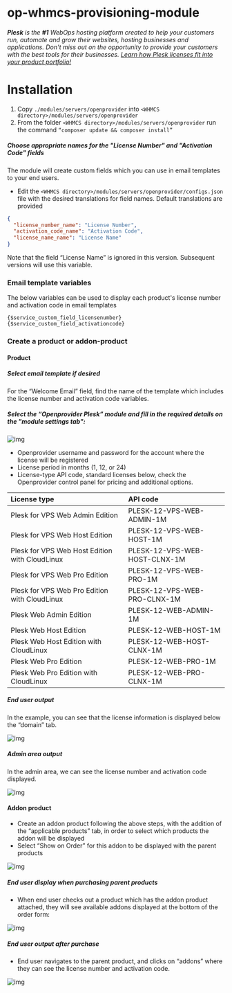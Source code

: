 # op-whmcs-provisioning-module
###### **Plesk** is the **#1** WebOps hosting platform created to help your customers run, automate and grow their websites, hosting businesses and applications.  Don't miss out on the opportunity to provide your customers with the best tools for their businesses. [Learn how Plesk licenses fit into your product portfolio!](https://openprovider.com/products/plesk-panel/)

# Installation

 1. Copy `./modules/servers/openprovider` into `<WHMCS directory>/modules/servers/openprovider` 
 2. From the folder `<WHMCS directory>/modules/servers/openprovider` run the command `“composer update && composer install”`

##### Choose appropriate names for the "License Number" and "Activation Code"  fields

The module will create custom fields which you can use in email templates to your end users. 

- Edit the `<WHMCS directory>/modules/servers/openprovider/configs.json` file with the desired translations for field names. Default translations are provided
```json
{
  "license_number_name": "License Number",
  "activation_code_name": "Activation Code",
  "license_name_name": "License Name"
}
```
Note that the field “License Name” is ignored in this version. Subsequent versions will use this variable.
### Email template variables

The below variables can be used to display each product's license number and activation code in email templates
```
{$service_custom_field_licensenumber}
{$service_custom_field_activationcode}
```
 
### Create a product or addon-product

#### Product 

##### Select email template if desired

For the “Welcome Email” field, find the name of the template which includes the license number and activation code variables.

##### Select the “Openprovider Plesk” module and fill in the required details on the "module settings tab":

![img](https://raw.githubusercontent.com/openprovider/op-whmcs-plesk-provisioning-module/images/images/module-settings.png)

- Openprovider username and password for the account where the license will be registered
- License period in months (1, 12, or 24) 
- License-type API code, standard licenses below, check the Openprovider control panel for pricing and additional options.

| License type                                   | API code                      |
| :--------------------------------------------- | :---------------------------- |
| Plesk for VPS Web Admin Edition                | PLESK-12-VPS-WEB-ADMIN-1M     |
| Plesk for VPS Web Host Edition                 | PLESK-12-VPS-WEB-HOST-1M      |
| Plesk for VPS Web Host Edition with CloudLinux | PLESK-12-VPS-WEB-HOST-CLNX-1M |
| Plesk for VPS Web Pro Edition                  | PLESK-12-VPS-WEB-PRO-1M       |
| Plesk for VPS Web Pro Edition with CloudLinux  | PLESK-12-VPS-WEB-PRO-CLNX-1M  |
| Plesk Web Admin Edition                        | PLESK-12-WEB-ADMIN-1M         |
| Plesk Web Host Edition                         | PLESK-12-WEB-HOST-1M          |
| Plesk Web Host Edition with CloudLinux         | PLESK-12-WEB-HOST-CLNX-1M     |
| Plesk Web Pro Edition                          | PLESK-12-WEB-PRO-1M           |
| Plesk Web Pro Edition with CloudLinux          | PLESK-12-WEB-PRO-CLNX-1M      |

##### End user output

In the example, you can see that the license information is displayed below the “domain” tab. 

![img](https://raw.githubusercontent.com/openprovider/op-whmcs-plesk-provisioning-module/images/images/client-area-output.png)

##### Admin area output

In the admin area, we can see the license number and activation code displayed.

![img](https://raw.githubusercontent.com/openprovider/op-whmcs-plesk-provisioning-module/images/images/admin-area-output.png)

 #### Addon product 

- Create an addon product following the above steps, with the addition of the “applicable products” tab, in order to select which products the addon will be displayed
- Select “Show on Order” for this addon to be displayed with the parent products

![img](https://raw.githubusercontent.com/openprovider/op-whmcs-plesk-provisioning-module/images/images/applicable-products.png)

##### End user display when purchasing parent products

- When end user checks out a product which has the addon product attached, they will see available addons displayed at the bottom of the order form:

![img](https://raw.githubusercontent.com/openprovider/op-whmcs-plesk-provisioning-module/images/images/shopping-cart-example.png)

##### End user output after purchase

- End user navigates to the parent product, and clicks on “addons” where they can see the license number and activation code.

![img](https://raw.githubusercontent.com/openprovider/op-whmcs-plesk-provisioning-module/images/images/addon-after-puchase.png)

